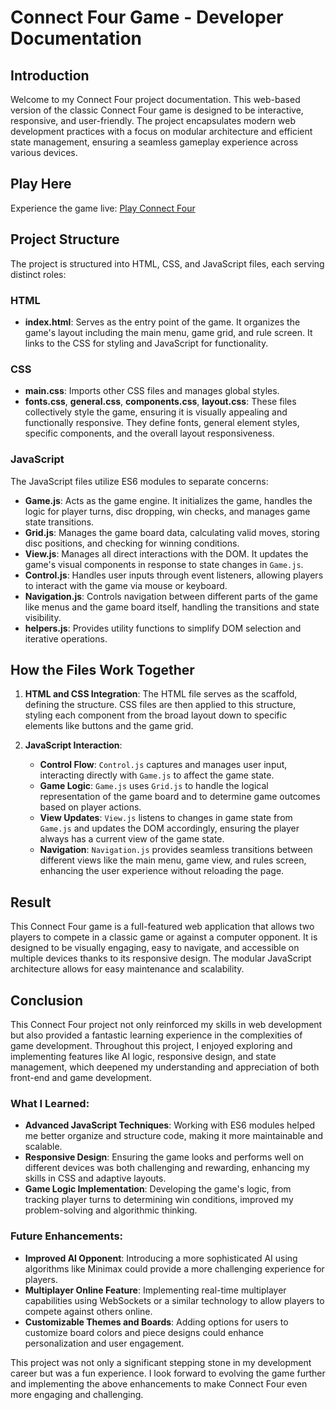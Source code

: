 # Connect Four Game - Developer Documentation

## Introduction
Welcome to my Connect Four project documentation. This web-based version of the classic Connect Four game is designed to be interactive, responsive, and user-friendly. The project encapsulates modern web development practices with a focus on modular architecture and efficient state management, ensuring a seamless gameplay experience across various devices.

## Play Here
Experience the game live: [Play Connect Four](https://moayyadshahid.github.io/Connect-Four/)

## Project Structure
The project is structured into HTML, CSS, and JavaScript files, each serving distinct roles:

### HTML
- **index.html**: Serves as the entry point of the game. It organizes the game's layout including the main menu, game grid, and rule screen. It links to the CSS for styling and JavaScript for functionality.

### CSS
- **main.css**: Imports other CSS files and manages global styles.
- **fonts.css**, **general.css**, **components.css**, **layout.css**: These files collectively style the game, ensuring it is visually appealing and functionally responsive. They define fonts, general element styles, specific components, and the overall layout responsiveness.
  
### JavaScript
The JavaScript files utilize ES6 modules to separate concerns:
- **Game.js**: Acts as the game engine. It initializes the game, handles the logic for player turns, disc dropping, win checks, and manages game state transitions.
- **Grid.js**: Manages the game board data, calculating valid moves, storing disc positions, and checking for winning conditions.
- **View.js**: Manages all direct interactions with the DOM. It updates the game's visual components in response to state changes in `Game.js`.
- **Control.js**: Handles user inputs through event listeners, allowing players to interact with the game via mouse or keyboard.
- **Navigation.js**: Controls navigation between different parts of the game like menus and the game board itself, handling the transitions and state visibility.
- **helpers.js**: Provides utility functions to simplify DOM selection and iterative operations.

## How the Files Work Together
1. **HTML and CSS Integration**: The HTML file serves as the scaffold, defining the structure. CSS files are then applied to this structure, styling each component from the broad layout down to specific elements like buttons and the game grid.

2. **JavaScript Interaction**:
   - **Control Flow**: `Control.js` captures and manages user input, interacting directly with `Game.js` to affect the game state.
   - **Game Logic**: `Game.js` uses `Grid.js` to handle the logical representation of the game board and to determine game outcomes based on player actions.
   - **View Updates**: `View.js` listens to changes in game state from `Game.js` and updates the DOM accordingly, ensuring the player always has a current view of the game state.
   - **Navigation**: `Navigation.js` provides seamless transitions between different views like the main menu, game view, and rules screen, enhancing the user experience without reloading the page.

## Result
This Connect Four game is a full-featured web application that allows two players to compete in a classic game or against a computer opponent. It is designed to be visually engaging, easy to navigate, and accessible on multiple devices thanks to its responsive design. The modular JavaScript architecture allows for easy maintenance and scalability.

## Conclusion
This Connect Four project not only reinforced my skills in web development but also provided a fantastic learning experience in the complexities of game development. Throughout this project, I enjoyed exploring and implementing features like AI logic, responsive design, and state management, which deepened my understanding and appreciation of both front-end and game development.

### What I Learned:
- **Advanced JavaScript Techniques**: Working with ES6 modules helped me better organize and structure code, making it more maintainable and scalable.
- **Responsive Design**: Ensuring the game looks and performs well on different devices was both challenging and rewarding, enhancing my skills in CSS and adaptive layouts.
- **Game Logic Implementation**: Developing the game's logic, from tracking player turns to determining win conditions, improved my problem-solving and algorithmic thinking.

### Future Enhancements:
- **Improved AI Opponent**: Introducing a more sophisticated AI using algorithms like Minimax could provide a more challenging experience for players.
- **Multiplayer Online Feature**: Implementing real-time multiplayer capabilities using WebSockets or a similar technology to allow players to compete against others online.
- **Customizable Themes and Boards**: Adding options for users to customize board colors and piece designs could enhance personalization and user engagement.

This project was not only a significant stepping stone in my development career but was a fun experience. I look forward to evolving the game further and implementing the above enhancements to make Connect Four even more engaging and challenging.


